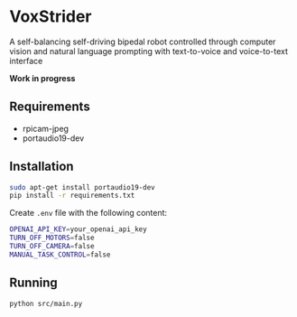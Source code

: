 # VoxStrider

A self-balancing self-driving bipedal robot controlled through computer vision and natural language prompting with text-to-voice and voice-to-text interface


**Work in progress**


## Requirements

- rpicam-jpeg 
- portaudio19-dev

## Installation

```bash
sudo apt-get install portaudio19-dev
pip install -r requirements.txt
```

Create `.env` file with the following content:

```bash
OPENAI_API_KEY=your_openai_api_key
TURN_OFF_MOTORS=false
TURN_OFF_CAMERA=false
MANUAL_TASK_CONTROL=false
```

## Running

```bash
python src/main.py
```